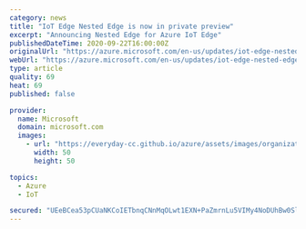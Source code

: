 ```yaml
---
category: news
title: "IoT Edge Nested Edge is now in private preview"
excerpt: "Announcing Nested Edge for Azure IoT Edge"
publishedDateTime: 2020-09-22T16:00:00Z
originalUrl: "https://azure.microsoft.com/en-us/updates/iot-edge-nested-edge/"
webUrl: "https://azure.microsoft.com/en-us/updates/iot-edge-nested-edge/"
type: article
quality: 69
heat: 69
published: false

provider:
  name: Microsoft
  domain: microsoft.com
  images:
    - url: "https://everyday-cc.github.io/azure/assets/images/organizations/microsoft.com-50x50.jpg"
      width: 50
      height: 50

topics:
  - Azure
  - IoT

secured: "UEeBCea53pCUaNKCoIETbnqCNnMqOLwt1EXN+PaZmrnLu5VIMy4NoDUhBw0SlLn5NleVMm03ttCNOnQ3nJtwgoQ5kr3O0FvKpPnV+j2uWqaKWbJMOQVyE6qTts4kEp/ismQryfQjacsyu8ttOkWku0oZIUWIfEKgGdcE+XvoUlViTg90ZxKbagI1WW5Mh5azBf/VKqv5ddnQmPhRKGgdcHSXRhZBEatP9XlnQltxgJvAd4oVkhr7BTdtrDRzXEkK0UHMZyg7ZS5dEMV5xg2hkb1hb8cGqWp2ftjTbZjCYmMfwhGHuQ+HGM2LEaW0voCAEOBgefgtqorMRCht6xIXft7/9qoDQK2U47TznpGEUkk=;BB1Q9moy9h26N8ngHrdvFA=="
---
```


